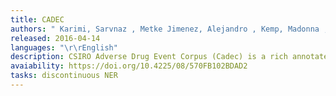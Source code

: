 ```yaml
---
title: CADEC
authors: " Karimi, Sarvnaz , Metke Jimenez, Alejandro , Kemp, Madonna , Wang, Chen"
released: 2016-04-14
languages: "\r\rEnglish"
description: CSIRO Adverse Drug Event Corpus (Cadec) is a rich annotated corpus of medical forum posts on patient reported Adverse Drug Events (ADEs). This corpus is useful for those studies in the area of information extraction, or more generically text mining, from social media to detect possible adverse drug reactions from direct patient reports.
avaiability: https://doi.org/10.4225/08/570FB102BDAD2
tasks: discontinuous NER
---
```


